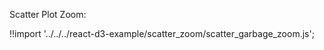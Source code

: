 Scatter Plot Zoom:

<div id="scatter-garbage" class="demo"></div>
<script src="/react-d3-example/dist/min/es5/scatter_garbage_zoom.min.js"></script>

!!import '../../../react-d3-example/scatter_zoom/scatter_garbage_zoom.js';
